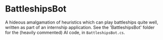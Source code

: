 # BattleshipsBot
A hideous amalgamation of heuristics which can play battleships quite well, written as part of an internship
application. See the 'BattleshipsBot' folder for the (heavily commented) AI code, in `BattleshipsBot.cs`.
